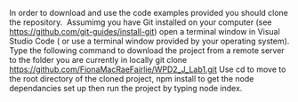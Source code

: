 In order to download and use the code examples provided you should clone the repository. 
Assumimg you have Git installed on your computer (see https://github.com/git-guides/install-git) open a terminal window in Visual Studio Code ( or use a terminal window provided by your operating system). Type the following command to download the project from a remote server to the folder you are currently in locally
git clone https://github.com/FionaMacRaeFairlie/WPD2_J_Lab1.git
Use cd to move to the root directory of the cloned project, npm install to get the node dependancies set up then run the project by typing node index.
